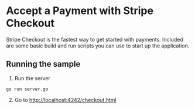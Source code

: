 # Accept a Payment with Stripe Checkout

Stripe Checkout is the fastest way to get started with payments. Included are some basic build and run scripts you can use to start up the application.

## Running the sample

1. Run the server

~~~
go run server.go
~~~

2. Go to [http://localhost:4242/checkout.html](http://localhost:4242/checkout.html)